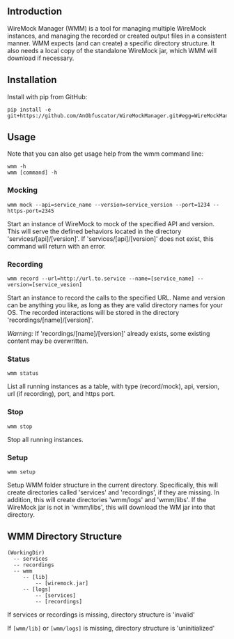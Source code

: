 ## Introduction

WireMock Manager (WMM) is a tool for managing multiple WireMock instances, and managing the recorded or created output files in a consistent manner.
WMM expects (and can create) a specific directory structure. It also needs a local copy of the standalone WireMock jar, which WMM will download if necessary.

## Installation

Install with pip from GitHub:

```
pip install -e git+https://github.com/AnObfuscator/WireMockManager.git#egg=WireMockManager
```

## Usage
Note that you can also get usage help from the wmm command line:

```
wmm -h
wmm [command] -h
```

### Mocking
```
wmm mock --api=service_name --version=service_version --port=1234 --https-port=2345
```

Start an instance of WireMock to mock of the specified API and version. This will serve the defined behaviors located in the directory 'services/[api]/[version]'.
If 'services/[api]/[version]' does not exist, this command will return with an error.

### Recording
```
wmm record --url=http://url.to.service --name=[service_name] --version=[service_vesion]
```

Start an instance to record the calls to the specified URL. Name and version can be anything you like, as long as they are valid directory names for your OS. 
The recorded interactions will be stored in the directory 'recordings/[name]/[version]'. 

*Warning:* If 'recordings/[name]/[version]' already exists, some existing content may be overwritten. 


### Status
```
wmm status
```

List all running instances as a table, with type (record/mock), api, version, url (if recording), port, and https port.

### Stop
```
wmm stop
```

Stop all running instances.

### Setup
```
wmm setup
```

Setup WMM folder structure in the current directory. Specifically, this will create directories called 'services' and 'recordings', if they are missing. 
In addition, this will create directories 'wmm/logs' and 'wmm/libs'. If the WireMock jar is not in 'wmm/libs', this will download the WM jar into that directory.


## WMM Directory Structure
```
(WorkingDir)
  -- services
  -- recordings
  -- wmm
     -- [lib]
         -- [wiremock.jar]
     -- [logs]
         -- [services]
         -- [recordings]
```

If services or recordings is missing, directory structure is 'invalid'

If ```[wmm/lib]``` or ```[wmm/logs]``` is missing, directory structure is 'uninitialized'